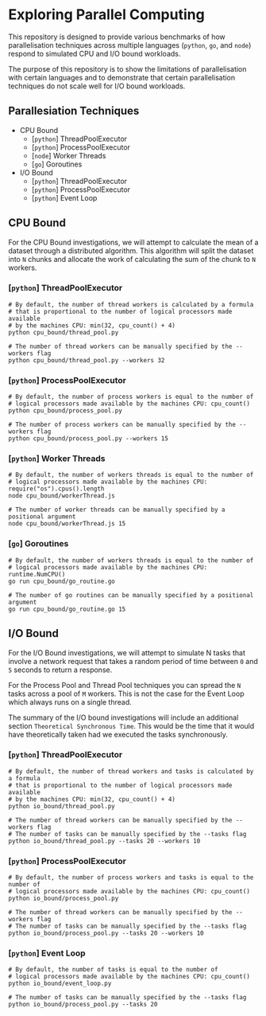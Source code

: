 # Exploring Parallel Computing

This repository is designed to provide various benchmarks of how parallelisation techniques across
multiple languages (`python`, `go`, and `node`) respond to simulated CPU and I/O bound workloads.

The purpose of this repository is to show the limitations of parallelisation with certain languages
and to demonstrate that certain parallelisation techniques do not scale well for I/O bound workloads.

## Parallesiation Techniques

- CPU Bound
    - [`python`] ThreadPoolExecutor
    - [`python`] ProcessPoolExecutor
    - [`node`] Worker Threads
    - [`go`] Goroutines
- I/O Bound
    - [`python`] ThreadPoolExecutor
    - [`python`] ProcessPoolExecutor
    - [`python`] Event Loop

## CPU Bound

For the CPU Bound investigations, we will attempt to calculate the mean of a dataset
through a distributed algorithm. This algorithm will split the dataset into `N` chunks
and allocate the work of calculating the sum of the chunk to `N` workers.

### [`python`] ThreadPoolExecutor

```
# By default, the number of thread workers is calculated by a formula
# that is proportional to the number of logical processors made available
# by the machines CPU: min(32, cpu_count() + 4)
python cpu_bound/thread_pool.py

# The number of thread workers can be manually specified by the --workers flag
python cpu_bound/thread_pool.py --workers 32
```

### [`python`] ProcessPoolExecutor

```
# By default, the number of process workers is equal to the number of
# logical processors made available by the machines CPU: cpu_count()
python cpu_bound/process_pool.py

# The number of process workers can be manually specified by the --workers flag
python cpu_bound/process_pool.py --workers 15
```

### [`python`] Worker Threads

```
# By default, the number of workers threads is equal to the number of
# logical processors made available by the machines CPU: require("os").cpus().length
node cpu_bound/workerThread.js

# The number of worker threads can be manually specified by a positional argument
node cpu_bound/workerThread.js 15
```

### [`go`] Goroutines

```
# By default, the number of workers threads is equal to the number of
# logical processors made available by the machines CPU: runtime.NumCPU()
go run cpu_bound/go_routine.go

# The number of go routines can be manually specified by a positional argument
go run cpu_bound/go_routine.go 15
```

## I/O Bound

For the I/O Bound investigations, we will attempt to simulate N tasks
that involve a network request that takes a random period of time between
`0` and `5` seconds to return a response.

For the Process Pool and Thread Pool techniques you can spread the `N` tasks
across a pool of `M` workers. This is not the case for the Event Loop
which always runs on a single thread.

The summary of the I/O bound investigations will include an additional section
`Theoretical Synchronous Time`. This would be the time that it
would have theoretically taken had we executed the tasks synchronously.

### [`python`] ThreadPoolExecutor

```
# By default, the number of thread workers and tasks is calculated by a formula
# that is proportional to the number of logical processors made available
# by the machines CPU: min(32, cpu_count() + 4)
python io_bound/thread_pool.py

# The number of thread workers can be manually specified by the --workers flag
# The number of tasks can be manually specified by the --tasks flag
python io_bound/thread_pool.py --tasks 20 --workers 10
```

### [`python`] ProcessPoolExecutor

```
# By default, the number of process workers and tasks is equal to the number of
# logical processors made available by the machines CPU: cpu_count()
python io_bound/process_pool.py

# The number of thread workers can be manually specified by the --workers flag
# The number of tasks can be manually specified by the --tasks flag
python io_bound/process_pool.py --tasks 20 --workers 10
```

### [`python`] Event Loop

```
# By default, the number of tasks is equal to the number of
# logical processors made available by the machines CPU: cpu_count()
python io_bound/event_loop.py

# The number of tasks can be manually specified by the --tasks flag
python io_bound/process_pool.py --tasks 20
```
